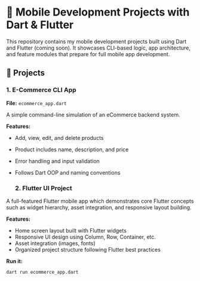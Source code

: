 # 📱 Mobile Development Projects with Dart & Flutter

This repository contains my mobile development projects built using Dart and Flutter (coming soon). It showcases CLI-based logic, app architecture, and feature modules that prepare for full mobile app development.

## 🚀 Projects

### 1. E-Commerce CLI App
**File:** `ecommerce_app.dart`

A simple command-line simulation of an eCommerce backend system.

**Features:**
- Add, view, edit, and delete products
- Product includes name, description, and price
- Error handling and input validation
- Follows Dart OOP and naming conventions
  
  ### 2. Flutter UI Project
A full-featured Flutter mobile app which demonstrates core Flutter concepts such as widget hierarchy, asset integration, and responsive layout building.

**Features:**

- Home screen layout built with Flutter widgets
- Responsive UI design using Column, Row, Container, etc.
- Asset integration (images, fonts)
- Organized project structure following Flutter best practices

**Run it:**
```bash
dart run ecommerce_app.dart
